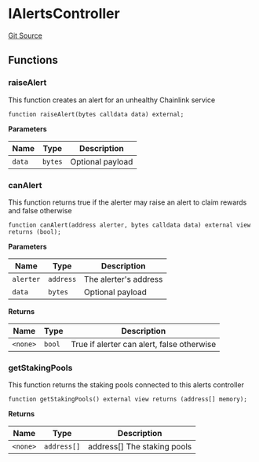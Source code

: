 # IAlertsController
[Git Source](https://github.com/code-423n4/2023-08-chainlink/blob/38d594fd52a417af576ce44eee67744196ba1094/src/interfaces/IAlertsController.sol)


## Functions
### raiseAlert

This function creates an alert for an unhealthy Chainlink service


```solidity
function raiseAlert(bytes calldata data) external;
```
**Parameters**

|Name|Type|Description|
|----|----|-----------|
|`data`|`bytes`|Optional payload|


### canAlert

This function returns true if the alerter may raise an alert
to claim rewards and false otherwise


```solidity
function canAlert(address alerter, bytes calldata data) external view returns (bool);
```
**Parameters**

|Name|Type|Description|
|----|----|-----------|
|`alerter`|`address`|The alerter's address|
|`data`|`bytes`|Optional payload|

**Returns**

|Name|Type|Description|
|----|----|-----------|
|`<none>`|`bool`|True if alerter can alert, false otherwise|


### getStakingPools

This function returns the staking pools connected to this alerts controller


```solidity
function getStakingPools() external view returns (address[] memory);
```
**Returns**

|Name|Type|Description|
|----|----|-----------|
|`<none>`|`address[]`|address[] The staking pools|


